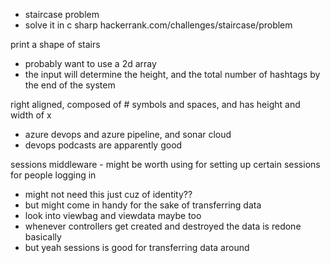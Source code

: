 - staircase problem
- solve it in c sharp
hackerrank.com/challenges/staircase/problem

print a shape of stairs
- probably want to use a 2d array
- the input will determine the height, and the total number of hashtags by the end of the system

right aligned, composed of # symbols and spaces, and has height and width of x

- azure devops and azure pipeline, and sonar cloud
- devops podcasts are apparently good

sessions middleware - might be worth using for setting up certain sessions for people logging in
- might not need this just cuz of identity??
- but might come in handy for the sake of transferring data
- look into viewbag and viewdata maybe too
- whenever controllers get created and destroyed the data is redone basically
- but yeah sessions is good for transferring data around